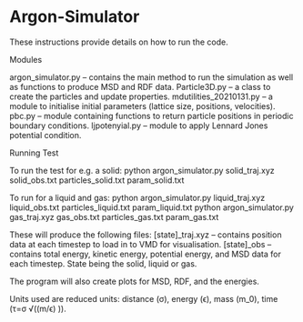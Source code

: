 # Argon-Simulator

These instructions provide details on how to run the code.

Modules

argon_simulator.py – contains the main method to run the simulation as well as functions to produce MSD and RDF data.
Particle3D.py – a class to create the particles and update properties.
mdutilities_20210131.py – a module to initialise initial parameters (lattice size, positions, velocities).
pbc.py – module containing functions to return particle positions in periodic boundary conditions. 
ljpotenyial.py – module to apply Lennard Jones potential condition.

Running Test

To run the test for e.g. a solid:
python argon_simulator.py solid_traj.xyz solid_obs.txt particles_solid.txt param_solid.txt

To run for a liquid and gas:
python argon_simulator.py liquid_traj.xyz liquid_obs.txt particles_liquid.txt param_liquid.txt
python argon_simulator.py gas_traj.xyz gas_obs.txt particles_gas.txt param_gas.txt

These will produce the following files:
[state]_traj.xyz – contains position data at each timestep to load in to VMD for visualisation.
[state]_obs – contains total energy, kinetic energy, potential energy, and MSD data for each timestep.
State being the solid, liquid or gas.

The program will also create plots for MSD, RDF, and the energies. 

Units used are reduced units: distance (σ), energy (ϵ), mass (m_0), time (τ=σ √((m/ϵ) )).

